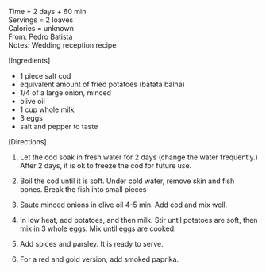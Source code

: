 Time = 2 days + 60 min\
Servings = 2 loaves\
Calories = unknown\
From: Pedro Batista\
Notes: Wedding reception recipe

[Ingredients]

-   1 piece salt cod
-   equivalent amount of fried potatoes (batata balha)
-   1/4 of a large onion, minced
-   olive oil
-   1 cup whole milk
-   3 eggs
-   salt and pepper to taste


[Directions]

1.  Let the cod soak in fresh water for 2 days (change the water frequently.) After 2 days, it is ok to freeze the cod for future use. 

2.  Boil the cod until it is soft. Under cold water, remove skin and fish bones. Break the fish into small pieces

3.  Saute minced onions in olive oil 4-5 min. Add cod and mix well. 

4.  In low heat, add potatoes, and then milk. Stir until potatoes are soft, then mix in 3 whole eggs. Mix until eggs are cooked.

5.  Add spices and parsley. It is ready to serve. 

6.  For a red and gold version, add smoked paprika. 

